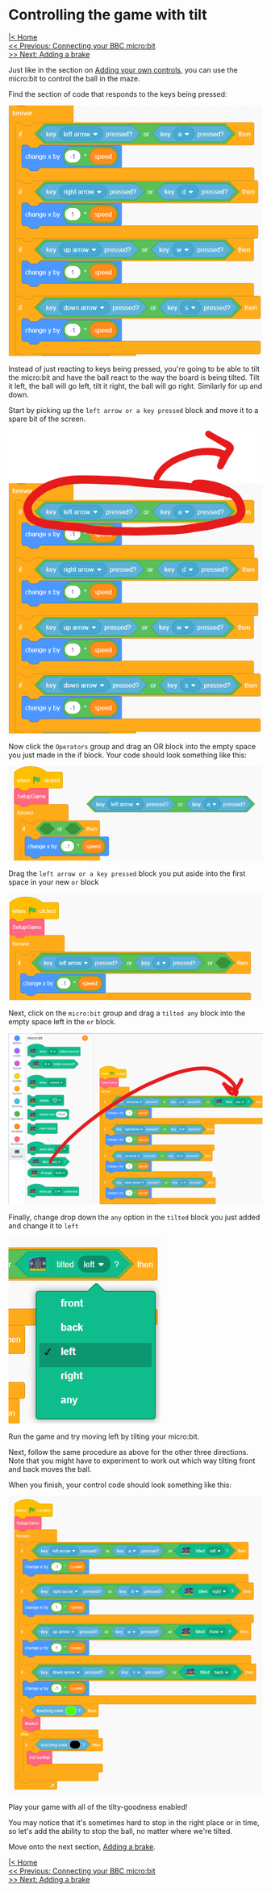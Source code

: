 # Controlling the game with tilt

[|< Home](../README.md)  
[<< Previous: Connecting your BBC micro:bit](./maze3.md)  
[>> Next: Adding a brake](./maze5.md)

Just like in the section on [Adding your own controls](./maze2.md), you can use the micro:bit to control the ball in the maze.

Find the section of code that responds to the keys being pressed:

![Movement control code](./images/mb-controls1.png)

Instead of just reacting to keys being pressed, you're going to be able to tilt the micro:bit and have the ball react to the way the board is being tilted. Tilt it left, the ball will go left, tilt it right, the ball will go right. Similarly for up and down.

Start by picking up the `left arrow or a key pressed` block and move it to a spare bit of the screen.

![Grab the first or block](./images/mb-controls2.png)

Now click the `Operators` group and drag an OR block into the empty space you just made in the if block. Your code should look something like this:

![Add an OR operator to the if block](./images/mb-controls3.png)

Drag the `left arrow or a key pressed` block you put aside into the first space in your new `or` block

![Put the key controls back in](./images/mb-controls4.png)

Next, click on the `micro:bit` group and drag a `tilted any` block into the empty space left in the `or` block.

![Drag a Tilt block into the mix](./images/mb-controls5.png)

Finally, change drop down the `any` option in the `tilted` block you just added and change it to `left`

![Use a left tilt to move left](./images/mb-controls6.png)

Run the game and try moving left by tilting your micro:bit.

Next, follow the same procedure as above for the other three directions. Note that you might have to experiment to work out which way tilting front and back moves the ball.

When you finish, your control code should look something like this:

![All of the controls tilt-enabled](./images/mb-controls7.png)

Play your game with all of the tilty-goodness enabled!

You may notice that it's sometimes hard to stop in the right place or in time, so let's add the ability to stop the ball, no matter where we're tilted.

Move onto the next section, [Adding a brake](./maze5.md).

[|< Home](../README.md)  
[<< Previous: Connecting your BBC micro:bit](./maze3.md)  
[>> Next: Adding a brake](./maze5.md)
